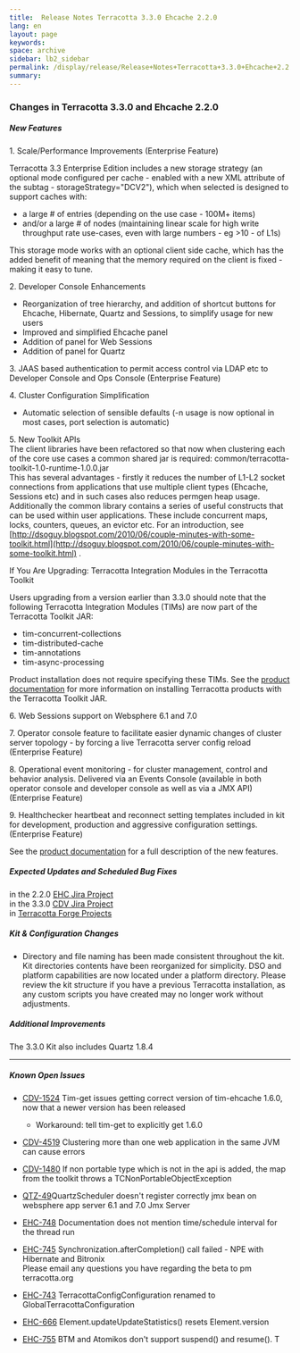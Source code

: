 ```yaml
---
title:  Release Notes Terracotta 3.3.0 Ehcache 2.2.0  
lang: en
layout: page
keywords:
space: archive
sidebar: lb2_sidebar
permalink: /display/release/Release+Notes+Terracotta+3.3.0+Ehcache+2.2.0.html
summary:
---
```


### Changes in Terracotta 3.3.0 and Ehcache 2.2.0

##### New Features

1\. Scale/Performance Improvements (Enterprise Feature)

Terracotta 3.3 Enterprise Edition includes a new storage strategy (an optional mode configured per cache - enabled with a new XML attribute of the <terracotta> subtag - storageStrategy="DCV2"), which when selected is designed to support caches with:

*   a large # of entries (depending on the use case - 100M+ items)
*   and/or a large # of nodes (maintaining linear scale for high write throughput rate use-cases, even with large numbers - eg >10 - of L1s)

This storage mode works with an optional client side cache, which has the added benefit of meaning that the memory required on the client is fixed - making it easy to tune.

2\. Developer Console Enhancements

*   Reorganization of tree hierarchy, and addition of shortcut buttons for Ehcache, Hibernate, Quartz and Sessions, to simplify usage for new users
*   Improved and simplified Ehcache panel
*   Addition of panel for Web Sessions
*   Addition of panel for Quartz

3\. JAAS based authentication to permit access control via LDAP etc to Developer Console and Ops Console (Enterprise Feature)

4\. Cluster Configuration Simplification

*   Automatic selection of sensible defaults (-n usage is now optional in most cases, port selection is automatic)

5\. New Toolkit APIs  
The client libraries have been refactored so that now when clustering each of the core use cases a common shared jar is required: common/terracotta-toolkit-1.0-runtime-1.0.0.jar  
This has several advantages - firstly it reduces the number of L1-L2 socket connections from applications that use multiple client types (Ehcache, Sessions etc) and in such cases also reduces permgen heap usage.  
Additionally the common library contains a series of useful constructs that can be used within user applications. These include concurrent maps, locks, counters, queues, an evictor etc. For an introduction, see [http://dsoguy.blogspot.com/2010/06/couple-minutes-with-some-toolkit.html](http://dsoguy.blogspot.com/2010/06/couple-minutes-with-some-toolkit.html) .

If You Are Upgrading: Terracotta Integration Modules in the Terracotta Toolkit

Users upgrading from a version earlier than 3.3.0 should note that the following Terracotta Integration Modules (TIMs) are now part of the Terracotta Toolkit JAR:

*   tim-concurrent-collections
*   tim-distributed-cache
*   tim-annotations
*   tim-async-processing

Product installation does not require specifying these TIMs. See the [product documentation](http://terracotta.org/documentation) for more information on installing Terracotta products with the Terracotta Toolkit JAR.

6\. Web Sessions support on Websphere 6.1 and 7.0

7\. Operator console feature to facilitate easier dynamic changes of cluster server topology - by forcing a live Terracotta server config reload (Enterprise Feature)

8\. Operational event monitoring - for cluster management, control and behavior analysis. Delivered via an Events Console (available in both operator console and developer console as well as via a JMX API) (Enterprise Feature)

9\. Healthchecker heartbeat and reconnect setting templates included in kit for development, production and aggressive configuration settings. (Enterprise Feature)

See the [product documentation](http://terracotta.org/documentation) for a full description of the new features.

##### Expected Updates and Scheduled Bug Fixes

in the 2.2.0 [EHC Jira Project](https://jira.terracotta.org/jira/browse/EHC#selectedTab=com.atlassian.jira.plugin.system.project%3Achangelog-panel)  
in the 3.3.0 [CDV Jira Project](https://jira.terracotta.org/jira/browse/CDV#selectedTab=com.atlassian.jira.plugin.system.project%3Achangelog-panel)  
in [Terracotta Forge Projects](http://jira.terracotta.org/jira/secure/IssueNavigator.jspa?reset=true&pid=10230&fixfor=10792)

##### Kit & Configuration Changes

*   Directory and file naming has been made consistent throughout the kit. Kit directories contents have been reorganized for simplicity. DSO and platform capabilities are now located under a platform directory. Please review the kit structure if you have a previous Terracotta installation, as any custom scripts you have created may no longer work without adjustments.

##### Additional Improvements

The 3.3.0 Kit also includes Quartz 1.8.4

* * *

##### Known Open Issues

*   [CDV-1524](https://jira.terracotta.org/jira/browse/CDV-1524) Tim-get issues getting correct version of tim-ehcache 1.6.0, now that a newer version has been released
    *   Workaround: tell tim-get to explicitly get 1.6.0

*   [CDV-4519](https://jira.terracotta.org/jira/browse/DEV-4519) Clustering more than one web application in the same JVM can cause errors

*   [CDV-1480](https://jira.terracotta.org/jira/browse/CDV-1480) If non portable type which is not in the api is added, the map from the toolkit throws a TCNonPortableObjectException

*   [QTZ-49](https://jira.terracotta.org/jira/browse/QTZ-49)QuartzScheduler doesn't register correctly jmx bean on websphere app server 6.1 and 7.0 Jmx Server

*   [EHC-748](https://jira.terracotta.org/jira/browse/EHC-748) Documentation does not mention time/schedule interval for the thread run

*   [EHC-745](https://jira.terracotta.org/jira/browse/EHC-745) Synchronization.afterCompletion() call failed - NPE with Hibernate and Bitronix  
    Please email any questions you have regarding the beta to pm <at> terracotta.org

*   [EHC-743](https://jira.terracotta.org/jira/browse/EHC-743) TerracottaConfigConfiguration renamed to GlobalTerracottaConfiguration

*   [EHC-666](https://jira.terracotta.org/jira/browse/EHC-666) Element.updateUpdateStatistics() resets Element.version

*   [EHC-755](https://jira.terracotta.org/jira/browse/EHC-755) BTM and Atomikos don't support suspend() and resume(). T


